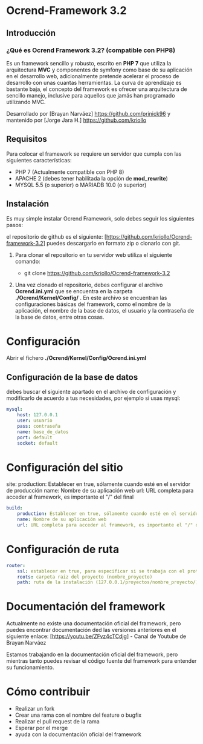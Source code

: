 # Ocrend-Framework 3.2

## Introducción
### ¿Qué es Ocrend Framework 3.2? (compatible con PHP8)

Es un framework sencillo y robusto, escrito en **PHP 7** que utiliza la arquitectura **MVC** y componentes de symfony como base de su aplicación en el desarrollo web, adicionalmente pretende acelerar el proceso de desarrollo con unas cuantas herramientas. La curva de aprendizaje es bastante baja, el concepto del framework es ofrecer una arquitectura de sencillo manejo, inclusive para aquellos que jamás han programado utilizando MVC.

Desarrollado por [Brayan Narváez] https://github.com/prinick96 y mantenido por [Jorge Jara H.] https://github.com/kriollo

## Requisitos

Para colocar el framework se requiere un servidor que cumpla con las siguientes características:

* PHP 7 (Actualmente compatible con PHP 8)
* APACHE 2 (debes tener habilitada la opción de **mod_rewrite**)
* MYSQL 5.5 (o superior) o MARIADB 10.0 (o superior)

## Instalación

Es muy simple instalar Ocrend Framework, solo debes seguir los siguientes pasos:

el repositorio de github es el siguiente: [https://github.com/kriollo/Ocrend-framework-3.2]
puedes descargarlo en formato zip o clonarlo con git.

1. Para clonar el repositorio en tu servidor web utiliza el siguiente comando:
    - git clone https://github.com/kriollo/Ocrend-framework-3.2

2. Una vez clonado el repositorio, debes configurar el archivo **Ocrend.ini.yml** que se encuentra en la carpeta **./Ocrend/Kernel/Config/** . En este archivo se encuentran las configuraciones básicas del framework, como el nombre de la aplicación, el nombre de la base de datos, el usuario y la contraseña de la base de datos, entre otras cosas.

# Configuración

Abrir el fichero **./Ocrend/Kernel/Config/Ocrend.ini.yml**

## Configuración de la base de datos
debes buscar el siguiente apartado en el archivo de configuración y modificarlo de acuerdo a tus necesidades, por ejemplo si usas mysql:

```yml
mysql:
    host: 127.0.0.1
    user: usuario
    pass: contraseña
    name: base_de_datos
    port: default
    socket: default
````


# Configuración del sitio

site:
    production: Establecer en true, sólamente cuando esté en el servidor de producción
    name: Nombre de su aplicación web
    url: URL completa para acceder al framework, es importante el "/" del final

```yml
build:
    production: Establecer en true, sólamente cuando esté en el servidor de producción
    name: Nombre de su aplicación web
    url: URL completa para acceder al framework, es importante el "/" del final (http://127.0.0.1/nombre_proyecto/) o (https://127.0.0.1/nombre_proyecto/)
````

# Configuración de ruta

```yml
router:
    ssl: establecer en true, para especificar si se trabaja con el protocolo HTTPS
    roots: carpeta raiz del proyecto (nombre_proyecto)
    path: ruta de la instalación (127.0.0.1/proyectos/nombre_proyecto/)
````


# Documentación del framework
Actualmente no existe una documentación oficial del framework, pero puedes encontrar documentación ded las versiones anteriores en el siguiente enlace: [https://youtu.be/ZFvz4cTCdjg] - Canal de Youtube de Brayan Narváez

Estamos trabajando en la documentación oficial del framework, pero mientras tanto puedes revisar el código fuente del framework para entender su funcionamiento.

# Cómo contribuir

- Realizar un fork
- Crear una rama con el nombre del feature o bugfix
- Realizar el pull request de la rama
- Esperar por el merge
- ayuda con la documentación oficial del framework
